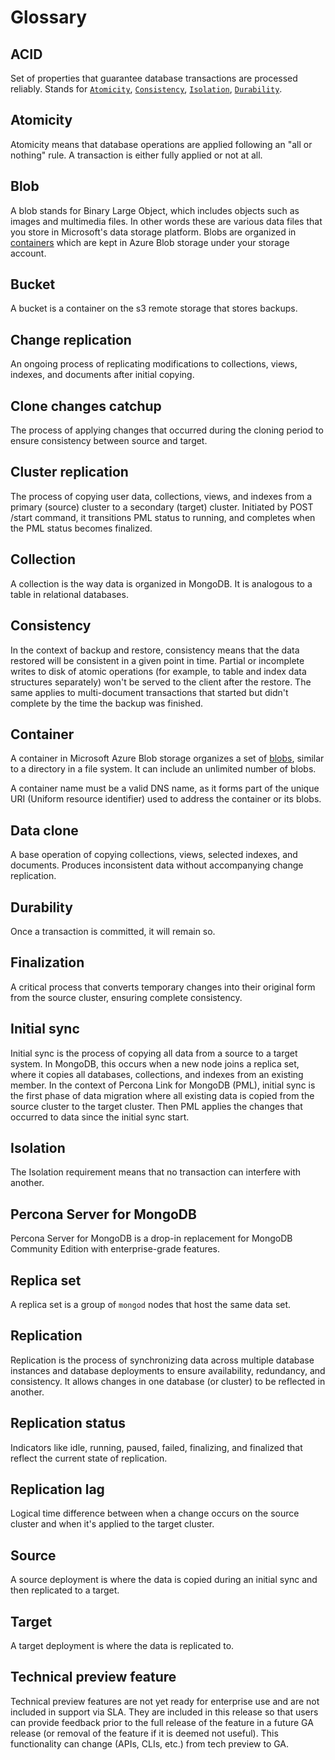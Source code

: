 # Glossary

## ACID
     
Set of properties that guarantee database transactions are processed reliably. Stands for [`Atomicity`](#atomicity), [`Consistency`](#consistency), [`Isolation`](#isolation), [`Durability`](#durability).

## Atomicity

Atomicity means that database operations are applied following an "all or nothing" rule. A transaction is either fully applied or not at all.

## Blob
    
A blob stands for Binary Large Object, which includes objects such as images and multimedia files. In other words these are various data files that you store in Microsoft's data storage platform. Blobs are organized in [containers](#container) which are kept in Azure Blob storage under your storage account.

## Bucket

A bucket is a container on the s3 remote storage that stores backups.

## Change replication 

An ongoing process of replicating modifications to collections, views, indexes, and documents after initial copying.

## Clone changes catchup

The process of applying changes that occurred during the cloning period to ensure consistency between source and target.

## Cluster replication 

The process of copying user data, collections, views, and indexes from a primary (source) cluster to a secondary (target) cluster. Initiated by POST /start command, it transitions PML status to running, and completes when the PML status becomes finalized.

## Collection
     
A collection is the way data is organized in MongoDB. It is analogous to a table in relational databases.

## Consistency

In the context of backup and restore, consistency means that the data restored will be consistent in a given point in time. Partial or incomplete writes to disk of atomic operations (for example, to table and index data structures separately) won't be served to the client after the restore. The same applies to multi-document transactions that started but didn't complete by the time the backup was finished.

## Container

A container in Microsoft Azure Blob storage organizes a set of [blobs](#blob), similar to a directory in a file system. It can include an unlimited number of blobs.

A container name must be a valid DNS name, as it forms part of the unique URI (Uniform resource identifier) used to address the container or its blobs. 

## Data clone

A base operation of copying collections, views, selected indexes, and documents. Produces inconsistent data without accompanying change replication.

## Durability
   
Once a transaction is committed, it will remain so.

## Finalization 

A critical process that converts temporary changes into their original form from the source cluster, ensuring complete consistency.

## Initial sync

Initial sync is the process of copying all data from a source to a target system. In MongoDB, this occurs when a new node joins a replica set, where it copies all databases, collections, and indexes from an existing member. In the context of Percona Link for MongoDB (PML), initial sync is the first phase of data migration where all existing data is copied from the source cluster to the target cluster. Then PML applies the changes that occurred to data since the initial sync start.

## Isolation

The Isolation requirement means that no transaction can interfere with another.

## Percona Server for MongoDB 

Percona Server for MongoDB is a drop-in replacement for MongoDB Community Edition with enterprise-grade features.

## Replica set
   
A replica set is a group of `mongod` nodes that host the same data set.

## Replication

Replication is the process of synchronizing data across multiple database instances and database deployments to ensure availability, redundancy, and consistency. It allows changes in one database (or cluster) to be reflected in another.

## Replication status 

Indicators like idle, running, paused, failed, finalizing, and finalized that reflect the current state of replication.

## Replication lag 

Logical time difference between when a change occurs on the source cluster and when it's applied to the target cluster.

## Source

A source deployment is where the data is copied during an initial sync and then replicated to a target.

## Target 

A target deployment is where the data is replicated to.

## Technical preview feature

Technical preview features are not yet ready for enterprise use and are not included in support via SLA. They are included in this release so that users can provide feedback prior to the full release of the feature in a future GA release (or removal of the feature if it is deemed not useful). This functionality can change (APIs, CLIs, etc.) from tech preview to GA. 

